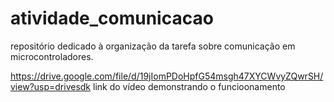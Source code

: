 # atividade_comunicacao
repositório dedicado à organização da tarefa sobre comunicação em microcontroladores.

https://drive.google.com/file/d/19jIomPDoHpfG54msgh47XYCWvyZQwrSH/view?usp=drivesdk
link do vídeo demonstrando o funcioonamento
